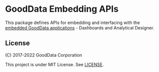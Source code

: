 # GoodData Embedding APIs

This package defines APIs for embedding and interfacing with the [embedded GoodData applications](https://help.gooddata.com/pages/viewpage.action?pageId=86797060) - Dashboards and Analytical Designer.

## License

(C) 2017-2022 GoodData Corporation

This project is under MIT License. See [LICENSE](https://github.com/gooddata/gooddata-ui-sdk/blob/master/libs/sdk-embedding/LICENSE).
